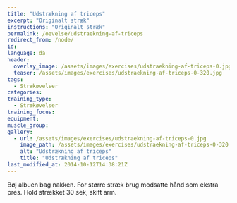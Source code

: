 ```yaml
---
title: "Udstrækning af triceps"
excerpt: "Originalt stræk"
instructions: "Originalt stræk"
permalink: /oevelse/udstraekning-af-triceps
redirect_from: /node/
id: 
language: da
header:
  overlay_image: /assets/images/exercises/udstraekning-af-triceps-0.jpg
  teaser: /assets/images/exercises/udstraekning-af-triceps-0-320.jpg
tags:
  - Strækøvelser
categories:
training_type: 
  - Strækøvelser
training_focus: 
equipment:
muscle_group:
gallery:
  - url: /assets/images/exercises/udstraekning-af-triceps-0.jpg
    image_path: /assets/images/exercises/udstraekning-af-triceps-0-320.jpg
    alt: "Udstrækning af triceps"
    title: "Udstrækning af triceps"
last_modified_at: 2014-10-12T14:38:21Z
---
```


Bøj albuen bag nakken. For større stræk brug modsatte hånd som ekstra pres. Hold strækket 30 sek, skift arm.
